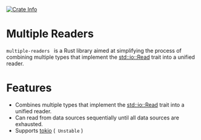 <p>
    <a href="https://crates.io/crates/multi-readers">
    	<img alt="Crate Info" src="https://img.shields.io/crates/v/multi-readers.svg"/>
    </a>
</p>

# Multiple Readers

`multiple-readers ` is a Rust library aimed at simplifying the process of combining multiple types that implement the [std::io::Read](https://doc.rust-lang.org/stable/std/io/trait.Read.html)  trait into a unified reader.

# Features

- Combines multiple types that implement the [std::io::Read](https://doc.rust-lang.org/stable/std/io/trait.Read.html) trait into a unified reader.
- Can read from data sources sequentially until all data sources are exhausted.
- Supports [tokio](https://crates.io/crates/tokio) (` Unstable` )
